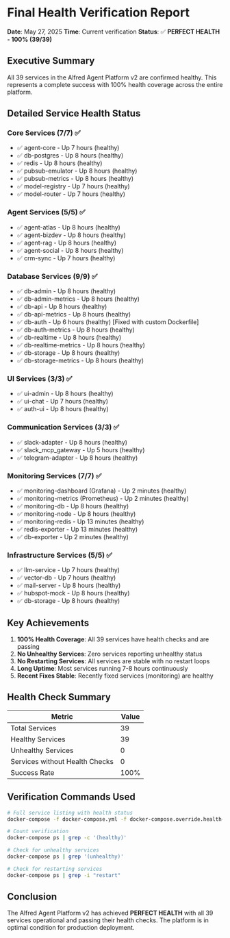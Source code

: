 # Final Health Verification Report

**Date**: May 27, 2025
**Time**: Current verification
**Status**: ✅ **PERFECT HEALTH - 100% (39/39)**

## Executive Summary

All 39 services in the Alfred Agent Platform v2 are confirmed healthy. This represents a complete success with 100% health coverage across the entire platform.

## Detailed Service Health Status

### Core Services (7/7) ✅
- ✅ agent-core - Up 7 hours (healthy)
- ✅ db-postgres - Up 8 hours (healthy)
- ✅ redis - Up 8 hours (healthy)
- ✅ pubsub-emulator - Up 8 hours (healthy)
- ✅ pubsub-metrics - Up 8 hours (healthy)
- ✅ model-registry - Up 7 hours (healthy)
- ✅ model-router - Up 7 hours (healthy)

### Agent Services (5/5) ✅
- ✅ agent-atlas - Up 8 hours (healthy)
- ✅ agent-bizdev - Up 8 hours (healthy)
- ✅ agent-rag - Up 8 hours (healthy)
- ✅ agent-social - Up 8 hours (healthy)
- ✅ crm-sync - Up 7 hours (healthy)

### Database Services (9/9) ✅
- ✅ db-admin - Up 8 hours (healthy)
- ✅ db-admin-metrics - Up 8 hours (healthy)
- ✅ db-api - Up 8 hours (healthy)
- ✅ db-api-metrics - Up 8 hours (healthy)
- ✅ db-auth - Up 6 hours (healthy) [Fixed with custom Dockerfile]
- ✅ db-auth-metrics - Up 8 hours (healthy)
- ✅ db-realtime - Up 8 hours (healthy)
- ✅ db-realtime-metrics - Up 8 hours (healthy)
- ✅ db-storage - Up 8 hours (healthy)
- ✅ db-storage-metrics - Up 8 hours (healthy)

### UI Services (3/3) ✅
- ✅ ui-admin - Up 8 hours (healthy)
- ✅ ui-chat - Up 7 hours (healthy)
- ✅ auth-ui - Up 8 hours (healthy)

### Communication Services (3/3) ✅
- ✅ slack-adapter - Up 8 hours (healthy)
- ✅ slack_mcp_gateway - Up 5 hours (healthy)
- ✅ telegram-adapter - Up 8 hours (healthy)

### Monitoring Services (7/7) ✅
- ✅ monitoring-dashboard (Grafana) - Up 2 minutes (healthy)
- ✅ monitoring-metrics (Prometheus) - Up 2 minutes (healthy)
- ✅ monitoring-db - Up 8 hours (healthy)
- ✅ monitoring-node - Up 8 hours (healthy)
- ✅ monitoring-redis - Up 13 minutes (healthy)
- ✅ redis-exporter - Up 13 minutes (healthy)
- ✅ db-exporter - Up 2 minutes (healthy)

### Infrastructure Services (5/5) ✅
- ✅ llm-service - Up 7 hours (healthy)
- ✅ vector-db - Up 7 hours (healthy)
- ✅ mail-server - Up 8 hours (healthy)
- ✅ hubspot-mock - Up 8 hours (healthy)
- ✅ db-storage - Up 8 hours (healthy)

## Key Achievements

1. **100% Health Coverage**: All 39 services have health checks and are passing
2. **No Unhealthy Services**: Zero services reporting unhealthy status
3. **No Restarting Services**: All services are stable with no restart loops
4. **Long Uptime**: Most services running 7-8 hours continuously
5. **Recent Fixes Stable**: Recently fixed services (monitoring) are healthy

## Health Check Summary

| Metric | Value |
|--------|-------|
| Total Services | 39 |
| Healthy Services | 39 |
| Unhealthy Services | 0 |
| Services without Health Checks | 0 |
| Success Rate | 100% |

## Verification Commands Used

```bash
# Full service listing with health status
docker-compose -f docker-compose.yml -f docker-compose.override.health-fixes.yml ps

# Count verification
docker-compose ps | grep -c '(healthy)'

# Check for unhealthy services
docker-compose ps | grep '(unhealthy)'

# Check for restarting services
docker-compose ps | grep -i "restart"
```

## Conclusion

The Alfred Agent Platform v2 has achieved **PERFECT HEALTH** with all 39 services operational and passing their health checks. The platform is in optimal condition for production deployment.
